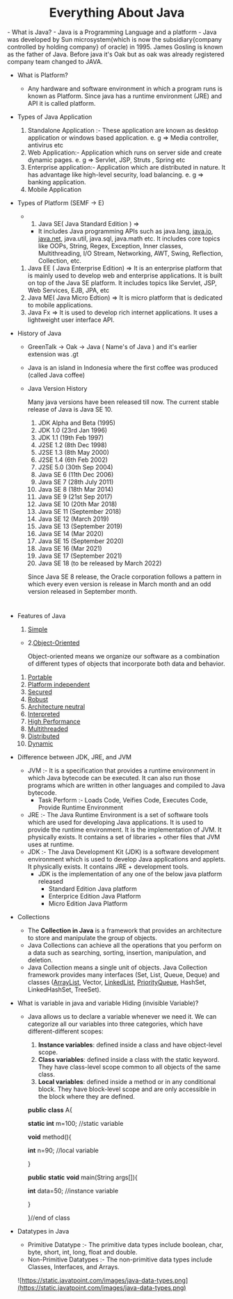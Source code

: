 <h1 align="center">Everything About Java</h1>
- What is Java?
    - Java is a Programming Language and a platform
    - Java was developed by Sun microsystem(which is now the subsidiary{company controlled by holding company} of oracle) in 1995. James Gosling is known as the father of Java. Before java it's Oak but as oak was already registered company team changed to JAVA.
    
- What is Platform?
    - Any hardware and software environment in which a program runs is known as Platform. Since java has a runtime environment (JRE) and API it is called platform.
- Types of Java Application
    1. Standalone Application :- These application are known as desktop application or windows based application. e. g ⇒ Media controller, antivirus etc
    2. Web Application:- Application which runs on server side and create dynamic pages. e. g ⇒  Servlet, JSP, Struts , Spring etc
    3. Enterprise application:- Application which are distributed in nature. It has advantage like high-level security, load balancing. e. g ⇒ banking application.
    4. Mobile Application
- Types of Platform (SEMF  → E)
    - 1. Java SE( Java Standard Edition ) ⇒
        - It includes Java programming APIs such as java.lang, [java.io](http://java.io/), [java.net](http://java.net/), java.util, java.sql, java.math etc. It includes core topics like OOPs, String, Regex, Exception, Inner classes, Multithreading, I/O Stream, Networking, AWT, Swing, Reflection, Collection, etc.
    1. Java EE ( Java Enterprise Edition) ⇒ It is an enterprise platform that is mainly used to develop web and enterprise applications. It is built on top of the Java SE platform. It includes topics like Servlet, JSP, Web Services, EJB, JPA, etc
    2. Java ME( Java Micro Edtion) ⇒ It is micro platform that is dedicated to mobile applications.
    3. Java Fx ⇒ It is used to develop rich internet applications. It uses a lightweight user interface API.
- History of Java
    - GreenTalk → Oak → Java ( Name's of Java ) and it's earlier extension was .gt
    - Java is an island in Indonesia where the first coffee was produced (called Java coffee)
    - Java Version History
        
        Many java versions have been released till now. The current stable release of Java is Java SE 10.
        
        1. JDK Alpha and Beta (1995)
        2. JDK 1.0 (23rd Jan 1996)
        3. JDK 1.1 (19th Feb 1997)
        4. J2SE 1.2 (8th Dec 1998)
        5. J2SE 1.3 (8th May 2000)
        6. J2SE 1.4 (6th Feb 2002)
        7. J2SE 5.0 (30th Sep 2004)
        8. Java SE 6 (11th Dec 2006)
        9. Java SE 7 (28th July 2011)
        10. Java SE 8 (18th Mar 2014)
        11. Java SE 9 (21st Sep 2017)
        12. Java SE 10 (20th Mar 2018)
        13. Java SE 11 (September 2018)
        14. Java SE 12 (March 2019)
        15. Java SE 13 (September 2019)
        16. Java SE 14 (Mar 2020)
        17. Java SE 15 (September 2020)
        18. Java SE 16 (Mar 2021)
        19. Java SE 17 (September 2021)
        20. Java SE 18 (to be released by March 2022)
        
        Since Java SE 8 release, the Oracle corporation follows a pattern in which every even version is release in March month and an odd version released in September month.
        
    
    # 
    
- Features of Java
    1. [Simple](https://www.javatpoint.com/features-of-java#Simple)
    - 2.[Object-Oriented](https://www.javatpoint.com/features-of-java#Object-Oriented)
        
        Object-oriented means we organize our software as a combination of different types of objects that incorporate both data and behavior.
        
    1. [Portable](https://www.javatpoint.com/features-of-java#Portable)
    2. [Platform independent](https://www.javatpoint.com/features-of-java#Platform-independent)
    3. [Secured](https://www.javatpoint.com/features-of-java#Secured)
    4. [Robust](https://www.javatpoint.com/features-of-java#Robust)
    5. [Architecture neutral](https://www.javatpoint.com/features-of-java#Architecture-neutral)
    6. [Interpreted](https://www.javatpoint.com/features-of-java#Interpreted)
    7. [High Performance](https://www.javatpoint.com/features-of-java#High-Performance)
    8. [Multithreaded](https://www.javatpoint.com/features-of-java#Multithreaded)
    9. [Distributed](https://www.javatpoint.com/features-of-java#Distributed)
    10. [Dynamic](https://www.javatpoint.com/features-of-java#Dynamic)
- Difference between JDK, JRE, and JVM
    - JVM :- It is a specification that provides a runtime environment in which Java bytecode can be executed. It can also run those programs which are written in other languages and compiled to Java bytecode.
        - Task Perform :- Loads Code,  Veifies Code, Executes Code, Provide Runtime Environment
    - JRE :- The Java Runtime Environment is a set of software tools which are used for developing Java applications. It is used to provide the runtime environment. It is the implementation of JVM. It physically exists. It contains a set of libraries + other files that JVM uses at runtime.
    - JDK :- The Java Development Kit (JDK) is a software development environment which is used to develop Java applications and applets. It physically exists. It contains JRE + development tools.
        - JDK is the implementation of any one of the below java platform released
            - Standard Edition Java platform
            - Enterprice Edition Java Platform
            - Micro Edition Java Platform
- Collections
    - The **Collection in Java** is a framework that provides an architecture to store and manipulate the group of objects.
    - Java Collections can achieve all the operations that you perform on a data such as searching, sorting, insertion, manipulation, and deletion.
    - Java Collection means a single unit of objects. Java Collection framework provides many interfaces (Set, List, Queue, Deque) and classes ([ArrayList](https://www.javatpoint.com/java-arraylist), Vector, [LinkedList](https://www.javatpoint.com/java-linkedlist), [PriorityQueue](https://www.javatpoint.com/java-priorityqueue), HashSet, LinkedHashSet, TreeSet).
- What is variable in java and variable Hiding (invisible Variable)?
    - Java allows us to declare a variable whenever we need it. We can categorize all our variables into three categories, which have different-different scopes:
        1. **Instance variables**: defined inside a class and have object-level scope.
        2. **Class variables**: defined inside a class with the static keyword. They have class-level scope common to all objects of the same class.
        3. **Local variables**: defined inside a method or in any conditional block. They have block-level scope and are only accessible in the block where they are defined.
        
        **public** **class** A{
        
        **static** **int** m=100;      //static variable
        
        **void** method(){
        
        **int** n=90;       //local variable
        
        }
        
        **public** **static** **void** main(String args[]){
        
        **int** data=50;             //instance variable
        
        }
        
        }//end of class
        
- Datatypes in Java
    - Primitive Datatype :- The primitive data types include boolean, char, byte, short, int, long, float and double.
    - Non-Primitive Datatypes :- The non-primitive data types include Classes, Interfaces, and Arrays.
    
    ![https://static.javatpoint.com/images/java-data-types.png](https://static.javatpoint.com/images/java-data-types.png)
